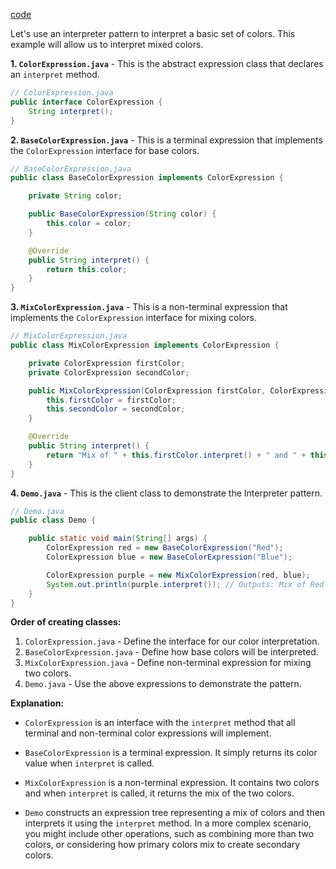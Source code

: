 [code](Interpreter/src/)

Let's use an interpreter pattern to interpret a basic set of colors. This example will allow us to interpret mixed colors.

**1. `ColorExpression.java`** - This is the abstract expression class that declares an `interpret` method.

```java
// ColorExpression.java
public interface ColorExpression {
    String interpret();
}
```

**2. `BaseColorExpression.java`** - This is a terminal expression that implements the `ColorExpression` interface for base colors.

```java
// BaseColorExpression.java
public class BaseColorExpression implements ColorExpression {

    private String color;

    public BaseColorExpression(String color) {
        this.color = color;
    }

    @Override
    public String interpret() {
        return this.color;
    }
}
```

**3. `MixColorExpression.java`** - This is a non-terminal expression that implements the `ColorExpression` interface for mixing colors.

```java
// MixColorExpression.java
public class MixColorExpression implements ColorExpression {

    private ColorExpression firstColor;
    private ColorExpression secondColor;

    public MixColorExpression(ColorExpression firstColor, ColorExpression secondColor) {
        this.firstColor = firstColor;
        this.secondColor = secondColor;
    }

    @Override
    public String interpret() {
        return "Mix of " + this.firstColor.interpret() + " and " + this.secondColor.interpret();
    }
}
```

**4. `Demo.java`** - This is the client class to demonstrate the Interpreter pattern.

```java
// Demo.java
public class Demo {

    public static void main(String[] args) {
        ColorExpression red = new BaseColorExpression("Red");
        ColorExpression blue = new BaseColorExpression("Blue");

        ColorExpression purple = new MixColorExpression(red, blue);
        System.out.println(purple.interpret()); // Outputs: Mix of Red and Blue
    }
}
```

**Order of creating classes:**
1. `ColorExpression.java` - Define the interface for our color interpretation.
2. `BaseColorExpression.java` - Define how base colors will be interpreted.
3. `MixColorExpression.java` - Define non-terminal expression for mixing two colors.
4. `Demo.java` - Use the above expressions to demonstrate the pattern.

**Explanation:**
- `ColorExpression` is an interface with the `interpret` method that all terminal and non-terminal color expressions will implement.
  
- `BaseColorExpression` is a terminal expression. It simply returns its color value when `interpret` is called.

- `MixColorExpression` is a non-terminal expression. It contains two colors and when `interpret` is called, it returns the mix of the two colors.

- `Demo` constructs an expression tree representing a mix of colors and then interprets it using the `interpret` method. In a more complex scenario, you might include other operations, such as combining more than two colors, or considering how primary colors mix to create secondary colors.
